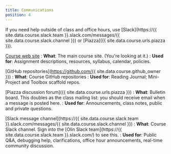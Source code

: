 ```yaml
---
title: Communications
position: 4
---
```


If you need help outside of class and office hours, use [Slack](https://{{ site.data.course.slack.team }}.slack.com/messages/{{ site.data.course.slack.channel }}) or [Piazza]({{ site.data.course.urls.piazza }}).

[Course web site](https://sd17spring.github.io)
: **What**: The main course site. (You're looking at it.)
: **Used for**: Assignment descriptions, resources, syllabus, calendar, policies.

[GitHub repositories](https://github.com/{{ site.data.course.github_owner }})
: **What**: Course GitHub repositories
: **Used for**: Reading Journal; Mini-Project and Toolbox scaffold repos.

[Piazza discussion forum]({{ site.data.course.urls.piazza }})
: **What**: Bulletin board. This doubles as the class mailing list: you should receive email when a message is posted here.
: **Used for**: Announcements, class notes, public and private questions.

[Slack message channel](https://{{ site.data.course.slack.team }}.slack.com/messages/{{ site.data.course.slack.channel }})
: **What**: Course Slack channel. Sign into the [Olin Slack team](https://{{ site.data.course.slack.team }}.slack.com/) to see this.
: **Used for**: Public Q&A, debugging help, clarifications, office hour announcements, real-time community discussion.
